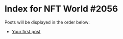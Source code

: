 # Index for NFT World #2056
Posts will be displayed in the order below:

- [Your first post](./001-first.md)

